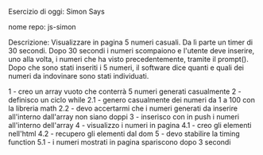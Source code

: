 Esercizio di oggi: Simon Says

nome repo: js-simon

Descrizione: Visualizzare in pagina 5 numeri casuali. Da lì parte un timer di 30 secondi. Dopo 30 secondi i numeri scompaiono e l'utente deve inserire, uno alla volta, i numeri che ha visto precedentemente, tramite il prompt(). Dopo che sono stati inseriti i 5 numeri, il software dice quanti e quali dei numeri da indovinare sono stati individuati.


<!-- PSEUDO CODICE -->

1 - creo un array vuoto che conterrà 5 numeri generati casualmente
2 - definisco un ciclo while 
2.1 - genero casualmente dei numeri da 1 a 100 con la libreria math
2.2 - devo accertarmi che i numeri generati da inserire all'interno dall'array non siano doppi
3 - inserisco con in push i numeri all'interno dell'array
4 - visualizzo i numeri in pagina
4.1 - creo gli elementi nell'html
4.2 - recupero gli elementi dal dom
5 - devo stabilire la timing function
5.1 - i numeri mostrati in pagina spariscono dopo 3 secondi
